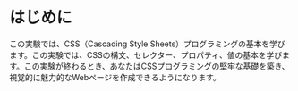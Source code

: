 # はじめに

この実験では、CSS（Cascading Style Sheets）プログラミングの基本を学びます。この実験では、CSSの構文、セレクター、プロパティ、値の基本を学びます。この実験が終わるとき、あなたはCSSプログラミングの堅牢な基礎を築き、視覚的に魅力的なWebページを作成できるようになります。
